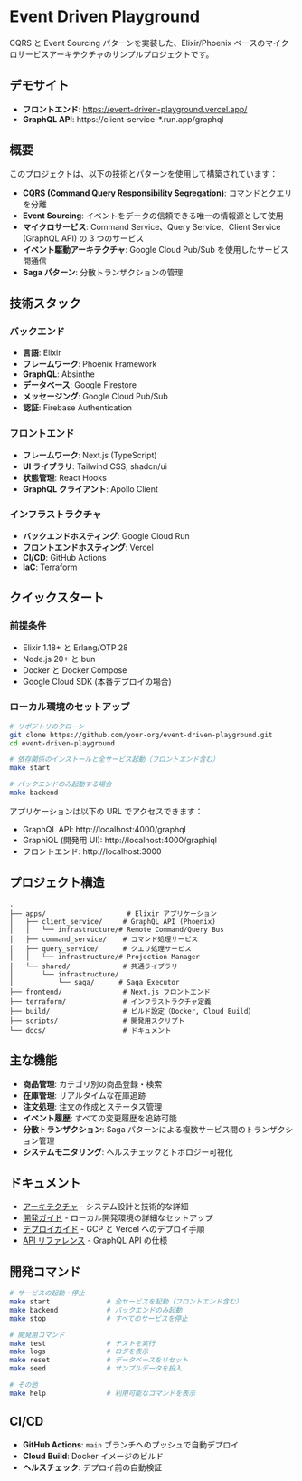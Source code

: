 # Event Driven Playground

CQRS と Event Sourcing パターンを実装した、Elixir/Phoenix ベースのマイクロサービスアーキテクチャのサンプルプロジェクトです。

## デモサイト

- **フロントエンド**: https://event-driven-playground.vercel.app/
- **GraphQL API**: https://client-service-\*.run.app/graphql

## 概要

このプロジェクトは、以下の技術とパターンを使用して構築されています：

- **CQRS (Command Query Responsibility Segregation)**: コマンドとクエリを分離
- **Event Sourcing**: イベントをデータの信頼できる唯一の情報源として使用
- **マイクロサービス**: Command Service、Query Service、Client Service (GraphQL API) の 3 つのサービス
- **イベント駆動アーキテクチャ**: Google Cloud Pub/Sub を使用したサービス間通信
- **Saga パターン**: 分散トランザクションの管理

## 技術スタック

### バックエンド

- **言語**: Elixir
- **フレームワーク**: Phoenix Framework
- **GraphQL**: Absinthe
- **データベース**: Google Firestore
- **メッセージング**: Google Cloud Pub/Sub
- **認証**: Firebase Authentication

### フロントエンド

- **フレームワーク**: Next.js (TypeScript)
- **UI ライブラリ**: Tailwind CSS, shadcn/ui
- **状態管理**: React Hooks
- **GraphQL クライアント**: Apollo Client

### インフラストラクチャ

- **バックエンドホスティング**: Google Cloud Run
- **フロントエンドホスティング**: Vercel
- **CI/CD**: GitHub Actions
- **IaC**: Terraform

## クイックスタート

### 前提条件

- Elixir 1.18+ と Erlang/OTP 28
- Node.js 20+ と bun
- Docker と Docker Compose
- Google Cloud SDK (本番デプロイの場合)

### ローカル環境のセットアップ

```bash
# リポジトリのクローン
git clone https://github.com/your-org/event-driven-playground.git
cd event-driven-playground

# 依存関係のインストールと全サービス起動（フロントエンド含む）
make start

# バックエンドのみ起動する場合
make backend
```

アプリケーションは以下の URL でアクセスできます：

- GraphQL API: http://localhost:4000/graphql
- GraphiQL (開発用 UI): http://localhost:4000/graphiql
- フロントエンド: http://localhost:3000

## プロジェクト構造

```
.
├── apps/                    # Elixir アプリケーション
│   ├── client_service/     # GraphQL API (Phoenix)
│   │   └── infrastructure/# Remote Command/Query Bus
│   ├── command_service/    # コマンド処理サービス
│   ├── query_service/      # クエリ処理サービス
│   │   └── infrastructure/# Projection Manager
│   └── shared/             # 共通ライブラリ
│       └── infrastructure/
│           └── saga/      # Saga Executor
├── frontend/               # Next.js フロントエンド
├── terraform/              # インフラストラクチャ定義
├── build/                  # ビルド設定（Docker, Cloud Build）
├── scripts/                # 開発用スクリプト
└── docs/                   # ドキュメント
```

## 主な機能

- **商品管理**: カテゴリ別の商品登録・検索
- **在庫管理**: リアルタイムな在庫追跡
- **注文処理**: 注文の作成とステータス管理
- **イベント履歴**: すべての変更履歴を追跡可能
- **分散トランザクション**: Saga パターンによる複数サービス間のトランザクション管理
- **システムモニタリング**: ヘルスチェックとトポロジー可視化

## ドキュメント

- [アーキテクチャ](ARCHITECTURE.md) - システム設計と技術的な詳細
- [開発ガイド](DEVELOPMENT.md) - ローカル開発環境の詳細なセットアップ
- [デプロイガイド](DEPLOYMENT.md) - GCP と Vercel へのデプロイ手順
- [API リファレンス](api-reference.md) - GraphQL API の仕様

## 開発コマンド

```bash
# サービスの起動・停止
make start              # 全サービスを起動（フロントエンド含む）
make backend            # バックエンドのみ起動
make stop               # すべてのサービスを停止

# 開発用コマンド
make test               # テストを実行
make logs               # ログを表示
make reset              # データベースをリセット
make seed               # サンプルデータを投入

# その他
make help               # 利用可能なコマンドを表示
```

## CI/CD

- **GitHub Actions**: `main` ブランチへのプッシュで自動デプロイ
- **Cloud Build**: Docker イメージのビルド
- **ヘルスチェック**: デプロイ前の自動検証
